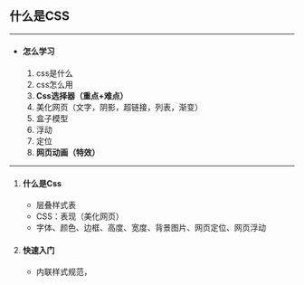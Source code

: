 ## 什么是CSS

---

- #### 怎么学习

  1. css是什么
  2. css怎么用
  3. **Css选择器（重点+难点）**
  4. 美化网页（文字，阴影，超链接，列表，渐变）
  5. 盒子模型
  6. 浮动
  7. 定位
  8. **网页动画（特效）**

  

---

1. #### 什么是Css

   - 层叠样式表
   - CSS：表现（美化网页）
   - 字体、颜色、边框、高度、宽度、背景图片、网页定位、网页浮动

2. #### 快速入门

   - 内联样式规范，<style>可以编写css的代码，每一个声明最好用分号结尾
     - 语法：选择器{      声明1；  }
   - 外联样式：使用link外联**建议使用**
     - `<link rel="stylesheet" href="css/style.css">`
     - 优势：
       1. 内容和表现分离
       2. 网页结构表现统一，可以实现复用
       3. 样式十分的丰富
       4. 建议使用独立于html的css文件
       5. 利用SEO，容易被搜索引擎收录！

3. #### CSS的导入方式

   - 行内样式：`<h1 style="color: skyblue">标题</h1>`

   - 内部样式style标签：

     ```css
     <style>
         h1{
             color: skyblue;
         }
     </style>
     ```

   - 外部样式：`<link rel="stylesheet" href="css/style.css">`，属于HTML标签

   - **优先级：行内样式>内部样式>外部样式，遵循就近原则**

   - 扩展：CSS2.0用导入式，作用是引入CSS样式

     ```css
     <style>
         @import "css/style.css";
     </style>
     ```

---

 1. #### 选择器

    > 作用：选择叶敏上的某一个或者某一些元素

    

    - #### 基本选择器

      1. 标签选择器

         - 标签选择器会选择到页面上所有的此标签

           ```css
               <style>
                   h1{
                       color: skyblue;
                   }
               </style>
           ```

      2. 类选择器

         - 选择所有class属性一致的标签，跨标签

         - 格式：.class的名称{}

         - 好处：可以多个标签归类，是同一个class，可以复用

           ```css
             <style>
             .a{
               color: skyblue;
             }
             .b{
               color: greenyellow;
             }
             .c{
               color: pink;
             }
             </style>
           
           <h1 class="a">1</h1>
           <h1 class="b">2</h1>
           <h1 class="c">3</h1>
           ```

      3. id选择器

         - 格式：#ID名称{}

         - id必须保证全局唯一

           ```css
           <style>
               #a{
                 color: pink;
               }
               #b{
                 color: greenyellow;
               }
               #c{
                 color: skyblue;
               }
             </style>
           
           <h1 id="a">1</h1>
           <h1 id="b">2</h1>
           <h1 id="c">3</h1>
           ```

         - **优先级:id选择器>类选择器>标签选择器,不遵循就近原则**

    - #### 层次选择器

      1. 后代选择器

         - 在某个元素的后面

           ```css
                 body p{
                   background: skyblue;
                 }
           ```

      2. 子选择器

         - 一代 儿子

           ```css
                 body>p{
                   background: skyblue;
                 }
           ```

      3. 相邻兄弟选择器

         - 同辈，只有一个，相邻向下

           ```css
                 .active + p{
                   background: skyblue;
                 }
           ```

      4. 通用选择器

         - 当前选中元素的向下的所有兄弟元素

           ```css
             .active~p{
                   background: skyblue;
                 }
           ```

    - #### 结构伪类选择器

      1. 结构伪类：定位

         ```css
         <style>
             /* 1.ul第一个子元素
              2.ul最后一个子元素
              3.第一个p元素
              */
             ul li:first-child{
               background: skyblue;
             }
             ul li:last-child{
               background: pink;
             }
            /* 选择当前p元素的父级元素，选择父级元素的第一个，并且是当前元素才生效*/
            p:nth-child(1){
              background: greenyellow;
            }
             /* 选择当前父级元素的p元素的第二个元素*/
            p:nth-last-of-type(2){
              background: yellow;
            }
           </style>
         ```

    - 属性选择器

      1. 存在ID的元素：属性名=属性值（正则）{}	

         - =    绝对等于
         - *= 包含这个元素
         - ^= 以这个开头
         - ￥=以这个结尾
      
         ```html
         <!DOCTYPE html>
         <html lang="en">
         <head>
             <meta charset="UTF-8">
             <title>属性选择器</title>
         
           <style>
             .demo a{
               float: left;
               display: block;
               height: 50px;
               width: 50px;
               border-radius: 10px;
               background: skyblue;
               text-align: center;
               color: darkgray;
               text-decoration: none;
               margin-right: 5px;
               font: bold 20px/50px Arial;
             }
           /*  存在id属性的元素  a[]{}*/
             a[id=first]{
               background: pink;
             }
             a[class*="links"]{
               background: orange;
             }
           /*  选择href中以http开头的元素*/
             a[href^=http]{
               background: yellowgreen;
             }
             a[href$=pdf]{
               background: cornflowerblue;
             }
         
           </style>
         </head>
         <body>
         <p class="demo">
             <a href="https://www.taobao.com" class="links item first" id="first">1</a>
             <a href="" class="links item active" target="_blank" title="test">2</a>
             <a href="images/1.html" class="links item ">3</a>
             <a href="images/1.png" class="links item ">4</a>
             <a href="images/1.jpg" class="links item ">5</a>
             <a href="abc" class="links item ">6</a>
             <a href="/a.pdf" class="links item ">7</a>
             <a href="/abc.pdf" class="links item ">8</a>
             <a href="abc.doc" class="links item ">9</a>
             <a href="abcd.doc" class="links item last">10</a>
         </p>
         </body>
         </html>
         ```

---

1. #### 美化网页元素

   > 作用：有效的传递页面信息，美化网页，凸显页面的主题，提高用户体验

   - span标签
     1. 重点要突出的字使用span套起来
     
   - 字体样式：
     1. font-fiamily：字体
     
     2. font-size：字体大小
     
     3. font-weight：字体粗细
     
     4. color：字体颜色
     
     5. font简写 ：字体风格、字体粗细、大小、样式
     
        ```html
        <!DOCTYPE html>
        <html lang="en">
        <head>
            <meta charset="UTF-8">
            <title>字体样式</title>
          <style>
            body{
              font-family: "Agency FB",华文楷体;
              font-size: 18px;
                color: skyblue;
            }
            p:nth-of-type(1){
              font-weight: inherit;
            }
          </style>
        </head>
        <body>
        <h1>故事介绍</h1>
        <p>《魁拔》前身《灵山王》于2009年公布首段片花[1]，2010年4月，片方宣布将该系列更名为《魁拔》[9]，不久之后公布了系列中第一部动画电影的名称：《魁拔之十万火急》[10]。12月初，片方宣布将开展“全优声”配音演员选拔大赛，为本片遴选配音演员[11]。12月30日下午，片方宣布“全优声大赛”正式启动。同时片方还宣称，将与日本配音演员事务所81 Produce合作制作该片的日语版本[12]。</p>
        <p>2011年4月底，制作方北京青青树与曾成功运作《喜羊羊与灰太狼》的上海炫动签订合同，后者承诺为本片投入1700万的宣传费用[13]。6月29日，片方在北京万国城百老汇电影中心举行首映[14]。7月7日~8日，片方在北京、上海等地举办了数场首映宣传活动，数名日语版配音演员出席活动（其中柿原彻也与山口理惠出席了上海的宣传活动[15]，关俊彦出席了北京的宣传活动[16]）。</p>
        <p>'We get old and get used to each other. We think alike.We read each others minds. We know what the other wants without asking. Sometimes we irritate each other a little bit. Maybe sometimes take each other for granted. But once in awhile, like today, I meditate on it and realise how lucky I am to share my life with the greatest woman I ever met.'
        </p>
        </body>
        </html>
        
        ```
     
   - 文本样式

     1. 颜色

        - RGB： 0~F
        - RGBA： 0-1

     2. 对齐方式

        - **text-align：center；（居中）**

     3. 首行缩进

        - **text-indent: 2em;**  

     4. 行高

        - **line-height:12px;**
        - **行高等于高就是文本垂直居中**

     5. 下划线（装饰）等

        -  text-decoration:：underline;（上划线）
        -  text-decoration：line-through;(中划线)
        -  text-decoration：overline;(下划线)
        -  veretical-align：middle；（水平居中要有参照物）
        -  text-decoration:none;（超链接去下划线）
        
        ```html
        <!DOCTYPE html>
        <html lang="en">
        <head>
          <meta charset="UTF-8">
          <title>文本样式</title>
          <style>
              h1{
                color: RGBA(255,158,89,0.2);
                text-align: center;
              }
              p{
                text-indent: 2em;
                line-height: 30px;
              }
              .p1{
              text-decoration: underline;
              }
              .p2 {
                text-decoration: line-through;
              }
              .p3 {
                text-decoration: overline;
              }
          </style>
        </head>
        <body>
        <h1>故事介绍</h1>
        <p>《魁拔》前身《灵山王》于2009年公布首段片花[1]，2010年4月，片方宣布将该系列更名为《魁拔》[9]，不久之后公布了系列中第一部动画电影的名称：《魁拔之十万火急》[10]。12月初，片方宣布将开展“全优声”配音演员选拔大赛，为本片遴选配音演员[11]。12月30日下午，片方宣布“全优声大赛”正式启动。同时片方还宣称，将与日本配音演员事务所81 Produce合作制作该片的日语版本[12]。</p>
        <p>2011年4月底，制作方北京青青树与曾成功运作《喜羊羊与灰太狼》的上海炫动签订合同，后者承诺为本片投入1700万的宣传费用[13]。6月29日，片方在北京万国城百老汇电影中心举行首映[14]。7月7日~8日，片方在北京、上海等地举办了数场首映宣传活动，数名日语版配音演员出席活动（其中柿原彻也与山口理惠出席了上海的宣传活动[15]，关俊彦出席了北京的宣传活动[16]）。</p>
        <p>'We get old and get used to each other. We think alike.We read each others minds. We know what the other wants without asking. Sometimes we irritate each other a little bit. Maybe sometimes take each other for granted. But once in awhile, like today, I meditate on it and realise how lucky I am to share my life with the greatest woman I ever met.'
        </p>
        <p class="p1">123456789</p>
        <p class="p2">123456789</p>
        <p class="p3">123456789</p>
        </body>
        </html>
        
        ```
     
   - 超链接伪类

     1. a:hover{}   （鼠标悬浮颜色）

     2. a:active{}   （鼠标按住未释放的颜色）

     3. a:visited{}     (已访问)

     4. a:link{}          (未访问)

     5. text-shadow：阴影颜色、水平偏移、垂直偏移、阴影半径

        ```html
        <!DOCTYPE html>
        <html lang="en">
        <head>
            <meta charset="UTF-8">
            <title>超链接伪类</title>
            <style>
                a{
                    text-decoration: none;
                    color: black;
                }
                a:hover{
                    color: orange;
        
                }
                a:active{
                    color: skyblue;
                    font-size: 18px;
                }
                a:link{
                    color: yellow;
                }
                a:visited{
                    color: yellowgreen;
                }
                p:nth-last-of-type(1){
                    text-shadow: 1px 1px skyblue;
                }
            </style>
        </head>
        <body>
        
        <a href="#">
            <img src="image/a.jpg" alt="">
        </a>
        <p><a href="#">皮卡丘</a></p>
        <p><a href="#">黄色</a></p>
        <p><a href="#">电</a></p>
        
        
        </body>
        </html>
        
        ```

   - 列表

     - list-style:none; (去除列表前面的点)
       1. noen ：去掉数字圆点
       2. circle：空心圆
       3. decimal：有序列表
       4. square：正方形

     ```html
     <!DOCTYPE html>
     <html lang="en">
     <head>
         <meta charset="UTF-8">
         <title>列表</title>
         <link rel="stylesheet" href="Css/style.css">
     </head>
     <body>
     <div class="nav">
     <h2 class="tit1e"> 全部商品分类</h2>
     <ul>
         <li><a href="#">图书</a>&nbsp;&nbsp;<a href="#"> 音像</a>&nbsp;&nbsp;<a href="#"> 数字商品</a></li>
         <li><a href="#"> 家用电器</a>&nbsp;&nbsp;<a href="#">手机</a>&nbsp;&nbsp;<a href="#">数码</a></li>
         <li><a href="#">电脑</a>&nbsp;&nbsp;<a href="#" >办公</a></li>
         <li><a href="#">服饰鞋帽</a>&nbsp;&nbsp;<a href="#">个护化妆</a></li>
         <li><a href="#">服饰鞋帽</a>&nbsp;&nbsp;<a href="#">个护化妆</a></li>
         <li><a href="#">服饰鞋帽</a>&nbsp;&nbsp;<a href="#">个护化妆</a></li>
         <li><a href="#">服饰鞋帽</a>&nbsp;&nbsp;<a href="#">个护化妆</a></li>
         <li><a href="#">服饰鞋帽</a>&nbsp;&nbsp;<a href="#">个护化妆</a></li>
     </ul>
     </div>
     </body>
     </html>
     ```

     ```css
     .nav{
         width: 300px;
         background: cornflowerblue;
     }
     
     h2 {
         font-size: 18px;
         font-weight: bold;
         text-indent: 1em;
         line-height: 35px;
         background: skyblue;
     }
     
     ul {
         background: cornflowerblue;
     }
     
     ul li {
         height: 30px;
         list-style: none;
         text-indent: 1em;
     
     }
     
     a {
         text-decoration: none;
         font-size: 14px;
         color: black;
     }
     
     a:hover {
         color: orange;
         text-decoration: underline;
     }
     
     ```

   - 背景

     - backgroud-image：url（""）;
       - 默认全部平铺
       - backgroud-repeat：repeat-x；（水平平铺）
       - backgroud-repeat：repeat-y；（垂直平铺）
       - backgroud-repeat：no-repeat；（不平铺）

     ```css
         div{
           width: 900px;
           height: 700px;
           border: 1px solid skyblue;
           background-image: url("image/a.jpg");
         }
         .class1{
           background-repeat: repeat-x;
         }
         .class2{
           background-repeat: repeat-y;
         }
         .class3{
           background-repeat: no-repeat;
         }
     ```

   - 渐变

     - 网站：[渐变案例网站](www.grabient.com)
     - 径向渐变、圆形渐变
     - 网站直接粘贴

---

1. #### 盒子模型

   - 外边距（margin）
     - body有默认外边距8
     - 妙用（居中）：`margin: 0 auto;`
   - 内边距（padding）

2. #### 边框

   - 边框的粗细
   - 边框的样式
   - 边框的颜色
   - 简写：border：边框粗细、边框样式、边框颜色；
     - solid：实线
     - dashed：虚线
   - 内外边距计算方式
     - margin+border+padding+内容宽度

   ```css
   *{
       margin: 0;
       padding: 0;
       text-decoration: none;
   }
   #app {
       width: 300px;
       border: 1px solid skyblue;
   }
   h2{
       font-size: 18px;
       background: yellowgreen;
       text-align: center;
       line-height: 30px;
       color: white;
   }
   form {
       background: skyblue;
   }
   
   div:nth-of-type(1) input {
       border: 1px solid black;
   }
   
   div:nth-of-type(2) input {
       border: 1px dashed black;
   }
   ```

3. 圆角边框

   - border-radius：左上 右上 右下 左下
   - 可以用px也可以用%表示

4. 阴影

